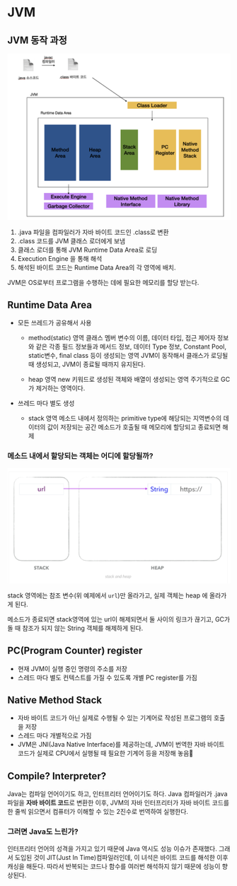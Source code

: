# JVM

## JVM 동작 과정
![](2023-07-09-11-55-01.png)

1. .java 파일을 컴파일러가 자바 바이트 코드인 .class로 변환
2. .class 코드를 JVM 클래스 로더에게 보냄
3. 클래스 로더를 통해 JVM Runtime Data Area로 로딩
4. Execution Engine 을 통해 해석
5. 해석된 바이트 코드는 Runtime Data Area의 각 영역에 배치.

JVM은 OS로부터 프로그램을 수행하는 데에 필요한 메모리를 할당 받는다.

## Runtime Data Area
- 모든 쓰레드가 공유해서 사용
    - method(static) 영역
        클래스 멤버 변수의 이름, 데이터 타입, 접근 제어자 정보와 같은 각종 필드 정보들과 메서드 정보, 데이터 Type 정보, Constant Pool, static변수, final class 등이 생성되는 영역
        JVM이 동작해서 클래스가 로딩될 때 생성되고, JVM이 종료될 때까지 유지된다.

    - heap 영역
        new 키워드로 생성된 객체와 배열이 생성되는 영역
        주기적으로 GC가 제거하는 영역이다.

- 쓰레드 마다 별도 생성
    - stack 영역
        메소드 내에서 정의하는 primitive type에 해당되는 지역변수의 데이터의 값이 저장되는 공간
        메소드가 호출될 때 메모리에 할당되고 종료되면 해제

### 메소드 내에서 할당되는 객체는 어디에 할당될까?

![](2023-07-09-12-41-37.png)

stack 영역에는 참조 변수(위 예제에서 `url`)만 올라가고, 실제 객체는 heap 에 올라가게 된다.

메소드가 종료되면 stack영역에 있는 url이 해제되면서 둘 사이의 링크가 끊기고, GC가 돌 때 참조가 되지 않는 String 객체를 해제하게 된다.

## PC(Program Counter) register
- 현재 JVM이 실행 중인 명령의 주소를 저장
- 스레드 마다 별도 컨텍스트를 가질 수 있도록 개별 PC register를 가짐

## Native Method Stack
- 자바 바이트 코드가 아닌 실제로 수행될 수 있는 기계어로 작성된 프로그램의 호출을 저장
- 스레드 마다 개별적으로 가짐
- JVM은 JNI(Java Native Interface)를 제공하는데, JVM이 번역한 자바 바이트 코드가 실제로 CPU에서 실행될 때 필요한 기계어 등을 저장해 놓음


## Compile? Interpreter?
Java는 컴파일 언어이기도 하고, 인터프리터 언어이기도 하다.
Java 컴파일러가 .java 파일을 **자바 바이트 코드**로 변환한 이후, JVM의 자바 인터프리터가 자바 바이트 코드를 한 줄씩 읽으면서 컴퓨터가 이해할 수 있는 2진수로 번역하여 실행한다.
### 그러면 Java도 느린가?
인터프리터 언어의 성격을 가지고 있기 때문에 Java 역시도 성능 이슈가 존재했다.
그래서 도입된 것이 JIT(Just In Time)컴파일러인데, 이 녀석은 바이트 코드를 해석한 이후 캐싱을 해둔다. 따라서 반복되는 코드나 함수를 여러번 해석하지 않기 때문에 성능이 향상된다.